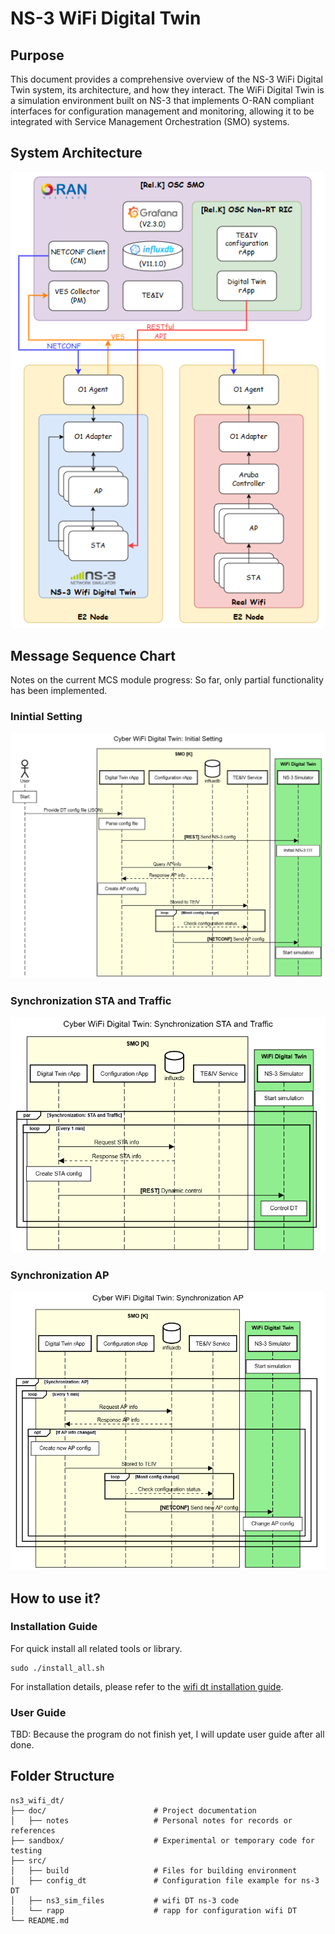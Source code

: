 # NS-3 WiFi Digital Twin

## Purpose
This document provides a comprehensive overview of the NS-3 WiFi Digital Twin system, its architecture, and how they interact. The WiFi Digital Twin is a simulation environment built on NS-3 that implements O-RAN compliant interfaces for configuration management and monitoring, allowing it to be integrated with Service Management Orchestration (SMO) systems.

## System Architecture
![image](./doc/images/wifi_dt_architecture.png)

## Message Sequence Chart
Notes on the current MCS module progress:
So far, only partial functionality has been implemented.

### Inintial Setting
![image](./doc/images/wifi_dt_initial_setting_msc.png)

### Synchronization STA and Traffic
![image](./doc/images/wifi_dt_synchronization_sta_and_traffic_msc.png)

### Synchronization AP
![image](./doc/images/wifi_dt_synchronization_ap_msc.png)


## How to use it?


### Installation Guide
For quick install all related tools or library.
```shell
sudo ./install_all.sh
```

For installation details, please refer to the [wifi dt installation guide](./doc/wifi_dt_installation_guide.md).

### User Guide
TBD: Because the program do not finish yet, I will update user guide after all done.

## Folder Structure
```plaintext
ns3_wifi_dt/
├── doc/                        # Project documentation
│   ├── notes                   # Personal notes for records or references
├── sandbox/                    # Experimental or temporary code for testing
├── src/
│   ├── build                   # Files for building environment
│   ├── config_dt               # Configuration file example for ns-3 DT
│   ├── ns3_sim_files           # wifi DT ns-3 code
│   └── rapp                    # rapp for configuration wifi DT
└── README.md
```